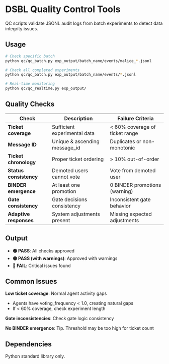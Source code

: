 # DSBL Quality Control Tools

QC scripts validate JSONL audit logs from batch experiments to detect data integrity issues.

## Usage

```bash
# Check specific batch
python qc/qc_batch.py exp_output/batch_name/events/malice_*.jsonl

# Check all completed experiments
python qc/qc_batch.py exp_output/batch_name/events/*.jsonl

# Real-time monitoring
python qc/qc_realtime.py exp_output/
```

## Quality Checks

| Check                  | Description                   | Failure Criteria               |
| ---------------------- | ----------------------------- | ------------------------------ |
| **Ticket coverage**    | Sufficient experimental data  | < 60% coverage of ticket range |
| **Message ID**         | Unique & ascending message_id | Duplicates or non-monotonic    |
| **Ticket chronology**  | Proper ticket ordering        | > 10% out-of-order             |
| **Status consistency** | Demoted users cannot vote     | Vote from demoted user         |
| **BINDER emergence**   | At least one promotion        | 0 BINDER promotions (warning)  |
| **Gate consistency**   | Gate decisions consistency    | Inconsistent gate behavior     |
| **Adaptive responses** | System adjustments present    | Missing expected adjustments   |

## Output

- **🟢 PASS**: All checks approved
- **🟡 PASS (with warnings)**: Approved with warnings
- **🔴 FAIL**: Critical issues found

## Common Issues

**Low ticket coverage**: Normal agent activity gaps

- Agents have voting_frequency < 1.0, creating natural gaps
- If < 60% coverage, check experiment length

**Gate inconsistencies**: Check gate logic consistency

**No BINDER emergence**: Tip. Threshold may be too high for ticket count

## Dependencies

Python standard library only.
